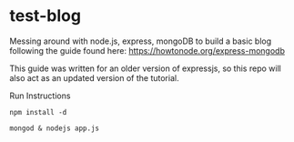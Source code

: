 # test-blog
Messing around with node.js, express, mongoDB to build a basic blog following the guide found here: https://howtonode.org/express-mongodb

This guide was written for an older version of expressjs, so this repo will also act as an updated version of the tutorial.

Run Instructions

```
npm install -d
```
```
mongod & nodejs app.js
```
